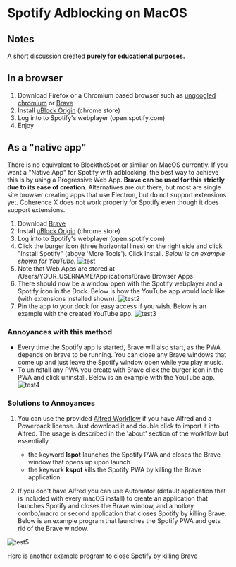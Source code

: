 # Spotify Adblocking on MacOS

## Notes

A short discussion created **purely for educational purposes.**

## In a browser

1. Download Firefox or a Chromium based browser such as [ungoogled chromium](https://github.com/Eloston/ungoogled-chromium#automated-or-maintained-builds) or [Brave](https://github.com/brave/brave-browser)
2. Install [uBlock Origin](https://github.com/gorhill/uBlock) (chrome store)
3. Log into to Spotify's webplayer (open.spotify.com)
4. Enjoy


## As a "native app"

There is no equivalent to BlocktheSpot or similar on MacOS currently. If you want a "Native App" for Spotify with adblocking, the best way to achieve this is by using a Progressive Web App. **Brave can be used for this strictly due to its ease of creation**. Alternatives are out there, but most are single site browser creating apps that use Electron, but do not support extensions yet. Coherence X does not work properly for Spotify even though it does support extensions.

1. Download [Brave](https://github.com/brave/brave-browser)
2. Install [uBlock Origin](https://github.com/gorhill/uBlock) (chrome store)
3. Log into to Spotify's webplayer (open.spotify.com)
4. Click the burger icon (three horizontal lines) on the right side and click "Install Spotify" (above 'More Tools'). Click Install. _Below is an example shown for YouTube._
![test](https://user-images.githubusercontent.com/69140036/148520268-5513bfe5-1565-4359-aa5a-19680187e1b6.png)
5. Note that Web Apps are stored at /Users/YOUR_USERNAME/Applications/Brave Browser Apps
6. There should now be a window open with the Spotify webplayer and a Spotify icon in the Dock. Below is how the YouTube app would look like (with extensions installed shown).
![test2](https://user-images.githubusercontent.com/69140036/148522056-de505e5c-bee2-4a2e-bb9c-16697af205f6.png)
7. Pin the app to your dock for easy access if you wish. Below is an example with the created YouTube app.
![test3](https://user-images.githubusercontent.com/69140036/148522764-592f82bb-7099-4d82-8f01-2dca8f8376ed.png)

### Annoyances with this method

- Every time the Spotify app is started, Brave will also start, as the PWA depends on brave to be running. You can close any Brave windows that come up and just leave the Spotify window open while you play music.
- To uninstall any PWA you create with Brave click the burger icon in the PWA and click uninstall. Below is an example with the YouTube app.
![test4](https://user-images.githubusercontent.com/69140036/148523348-c27aa824-9439-40e3-94b2-cd1c79393f2a.png)

### Solutions to Annoyances

1. You can use the provided [Alfred Workflow](spotify_workflow.alfredworkflow) if you have Alfred and a Powerpack license. Just download it and double click to import it into Alfred. The usage is described in the 'about' section of the workflow but essentially 
   - the keyword **lspot** launches the Spotify PWA and closes the Brave window that opens up upon launch
   - the keywork **kspot** kills the Spotify PWA by killing the Brave application

2. If you don't have Alfred you can use Automator (default application that is included with every macOS install) to create an application that launches Spotify and closes the Brave window, and a hotkey combo/macro or second application that closes Spotify by killing Brave. Below is an example program that launches the Spotify PWA and gets rid of the Brave window.

![test5](https://user-images.githubusercontent.com/69140036/148635333-7a939dc8-698a-4d85-a337-c11554aac7ec.png)

Here is another example program to close Spotify by killing Brave



